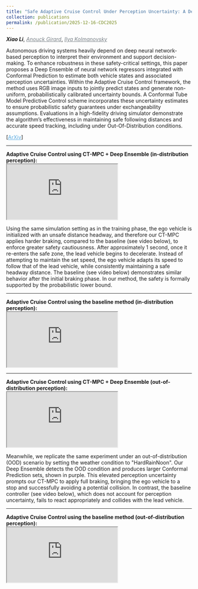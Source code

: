 ```yaml
---
title: "Safe Adaptive Cruise Control Under Perception Uncertainty: A Deep Ensemble and Conformal Tube Model Predictive Control Approach"
collection: publications
permalink: /publication/2025-12-16-CDC2025
---
```


<i><b>Xiao Li</b></i>, <a href="https://vodca.engin.umich.edu/" target="_blank" style="color:#7a8288;"><i>Anouck Girard</i></a>, <a href="https://sites.google.com/a/umich.edu/kolmanovsky/" target="_blank"  style="color:#7a8288;"><i>Ilya Kolmanovsky</i></a>  

Autonomous driving systems heavily depend on deep neural network-based perception to interpret their environment and support decision-making. To enhance robustness in these safety-critical settings, this paper proposes a Deep Ensemble of neural network regressors integrated with Conformal Prediction to estimate both vehicle states and associated perception uncertainties. Within the Adaptive Cruise Control framework, the method uses RGB image inputs to jointly predict states and generate non-uniform, probabilistically calibrated uncertainty bounds. A Conformal Tube Model Predictive Control scheme incorporates these uncertainty estimates to ensure probabilistic safety guarantees under exchangeability assumptions. Evaluations in a high-fidelity driving simulator demonstrate the algorithm’s effectiveness in maintaining safe following distances and accurate speed tracking, including under Out-Of-Distribution conditions.

[<a href="https://arxiv.org/abs/2412.03792" target="_blank" style="color:#5DADE2;">ArXiv</a>]

<!-- ------------------------------------------------------------------------------------ -->
<hr>
<b>Adaptive Cruise Control using CT-MPC + Deep Ensemble (in-distribution perception):</b> 

<div class="video-container">
    <iframe src='https://drive.google.com/file/d/1YPGItZn5PRgQeATHfLwK0BTdj8I2NMxj/preview' allowfullscreen allow="autoplay"></iframe>
</div>

Using the same simulation setting as in the training phase, the ego vehicle is initialized with an unsafe distance headway, and therefore our CT-MPC applies harder braking, compared to the baseline (see video below), to enforce greater safety cautiousness. After approximately 1 second, once it re-enters the safe zone, the lead vehicle begins to decelerate. Instead of attempting to maintain the set speed, the ego vehicle adapts its speed to follow that of the lead vehicle, while consistently maintaining a safe headway distance. The baseline (see video below) demonstrates similar behavior after the initial braking phase. In our method, the safety is formally supported by the probabilistic lower bound.

<!-- ------------------------------------------------------------------------------------ -->
<hr>
<b>Adaptive Cruise Control using the baseline method (in-distribution perception):</b> 

<div class="video-container">
    <iframe src='https://drive.google.com/file/d/1_EkZyli33MyMb82BiwT2-8nMs6wLROVK/preview' allowfullscreen allow="autoplay"></iframe>
</div>

<!-- ------------------------------------------------------------------------------------ -->
<hr>
<b>Adaptive Cruise Control using CT-MPC + Deep Ensemble (out-of-distribution perception):</b> 

<div class="video-container">
    <iframe src='https://drive.google.com/file/d/1K49Cz5WqTH6PqyubSYEy5NBAl_LTU4T7/preview' allowfullscreen allow="autoplay"></iframe>
</div>

Meanwhile, we replicate the same experiment under an out-of-distribution (OOD) scenario by setting the weather condition to "HardRainNoon". Our Deep Ensemble detects the OOD condition and produces larger Conformal Prediction sets, shown in purple. This elevated perception uncertainty prompts our CT-MPC to apply full braking, bringing the ego vehicle to a stop and successfully avoiding a potential collision. In contrast, the baseline controller (see video below), which does not account for perception uncertainty, fails to react appropriately and collides with the lead vehicle.

<!-- ------------------------------------------------------------------------------------ -->
<hr>
<b>Adaptive Cruise Control using the baseline method  (out-of-distribution perception):</b> 

<div class="video-container">
    <iframe src='https://drive.google.com/file/d/1ntSNNDwMMGsIStbsv-sdE_G2ow9J9V3I/preview' allowfullscreen allow="autoplay"></iframe>
</div>


<!-- ------------------------------------------------------------------------------------ -->
